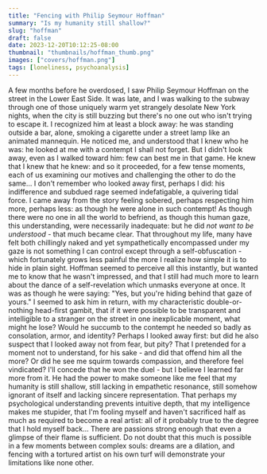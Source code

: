```yaml
---
title: "Fencing with Philip Seymour Hoffman"
summary: "Is my humanity still shallow?"
slug: "hoffman"
draft: false
date: 2023-12-20T10:12:25-08:00
thumbnail: "thumbnails/hoffman_thumb.png"
images: ["covers/hoffman.png"]
tags: [loneliness, psychoanalysis]
---
```


A few months before he overdosed, I saw Philip Seymour Hoffman on the street in the Lower East Side. It was late, and I was walking to the subway through one of those uniquely warm yet strangely desolate New York nights, when the city is still buzzing but there's no one out who isn't trying to escape it. I recognized him at least a block away: he was standing outside a bar, alone, smoking a cigarette under a street lamp like an animated mannequin. He noticed me, and understood that I knew who he was: he looked at me with a contempt I shall not forget. But I didn't look away, even as I walked toward him: few can best me in that game. He knew that I knew that he knew: and so it proceeded, for a few tense moments, each of us examining our motives and challenging the other to do the same... I don't remember who looked away first, perhaps I did: his indifference and subdued rage seemed indefatigable, a quivering tidal force. I came away from the story feeling sobered, perhaps respecting him more, perhaps less: as though he were alone in such contempt! As though there were no one in all the world to befriend, as though this human gaze, this understanding, were necessarily inadequate: but he did *not want to be understood* - that much became clear. That throughout my life, many have felt both chillingly naked and yet sympathetically encompassed under my gaze is not something I can control except through a self-obfuscation - which fortunately grows less painful the more I realize how simple it is to hide in plain sight. Hoffman seemed to perceive all this instantly, but wanted me to know that he wasn't impressed, and that I still had much more to learn about the dance of a self-revelation which unmasks everyone at once. It was as though he were saying: "Yes, but you're hiding behind that gaze of yours." I seemed to ask him in return, with my characteristic double-or-nothing head-first gambit, that if it were possible to be transparent and intelligible to a stranger on the street in one inexplicable moment, what might he lose? Would he succumb to the contempt he needed so badly as consolation, armor, and identity? Perhaps I looked away first: but did he also suspect that I looked away not from fear, but pity? That I pretended for a moment not to understand, for his sake - and did that offend him all the more? Or did he see me squirm towards compassion, and therefore feel vindicated? I'll concede that he won the duel - but I believe I learned far more from it. He had the power to make someone like me feel that my humanity is still shallow, still lacking in empathetic resonance, still somehow ignorant of itself and lacking sincere representation. That perhaps my psychological understanding prevents intuitive depth, that my intelligence makes me stupider, that I'm fooling myself and haven't sacrificed half as much as required to become a real artist: all of it probably true to the degree that I hold myself back... There are passions strong enough that even a glimpse of their flame is sufficient. Do not doubt that this much is possible in a few moments between complex souls: dreams are a dilation, and fencing with a tortured artist on his own turf will demonstrate your limitations like none other.
